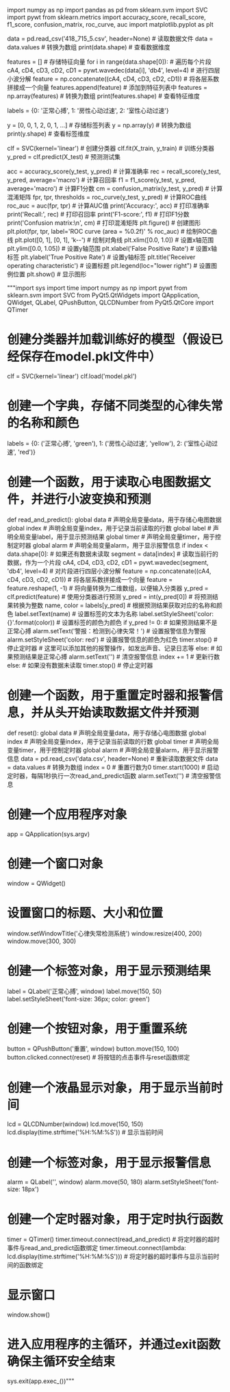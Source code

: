import numpy as np
import pandas as pd
from sklearn.svm import SVC
import pywt
from sklearn.metrics import accuracy_score, recall_score, f1_score, confusion_matrix, roc_curve, auc
import matplotlib.pyplot as plt

data = pd.read_csv('418_715_5.csv', header=None) # 读取数据文件
data = data.values # 转换为数组
print(data.shape) # 查看数据维度

features = [] # 存储特征向量
for i in range(data.shape[0]): # 遍历每个片段
    cA4, cD4, cD3, cD2, cD1 = pywt.wavedec(data[i], 'db4', level=4) # 进行四层小波分解
    feature = np.concatenate((cA4, cD4, cD3, cD2, cD1)) # 将各层系数拼接成一个向量
    features.append(feature) # 添加到特征列表中
features = np.array(features) # 转换为数组
print(features.shape) # 查看特征维度

labels = {0: '正常心搏', 1: '房性心动过速', 2: '室性心动过速'}

y = [0, 0, 1, 2, 0, 1, ...] # 存储标签列表
y = np.array(y) # 转换为数组
print(y.shape) # 查看标签维度

clf = SVC(kernel='linear') # 创建分类器
clf.fit(X_train, y_train) # 训练分类器
y_pred = clf.predict(X_test) # 预测测试集

acc = accuracy_score(y_test, y_pred) # 计算准确率
rec = recall_score(y_test, y_pred, average='macro') # 计算召回率
f1 = f1_score(y_test, y_pred, average='macro') # 计算F1分数
cm = confusion_matrix(y_test, y_pred) # 计算混淆矩阵
fpr, tpr, thresholds = roc_curve(y_test, y_pred) # 计算ROC曲线
roc_auc = auc(fpr, tpr) # 计算AUC值
print('Accuracy:', acc) # 打印准确率
print('Recall:', rec) # 打印召回率
print('F1-score:', f1) # 打印F1分数
print('Confusion matrix:\n', cm) # 打印混淆矩阵
plt.figure() # 创建图形
plt.plot(fpr, tpr, label='ROC curve (area = %0.2f)' % roc_auc) # 绘制ROC曲线
plt.plot([0, 1], [0, 1], 'k--') # 绘制对角线
plt.xlim([0.0, 1.0]) # 设置x轴范围
plt.ylim([0.0, 1.05]) # 设置y轴范围
plt.xlabel('False Positive Rate') # 设置x轴标签
plt.ylabel('True Positive Rate') # 设置y轴标签
plt.title('Receiver operating characteristic') # 设置标题
plt.legend(loc="lower right") # 设置图例位置
plt.show() # 显示图形

"""import sys
import time
import numpy as np
import pywt
from sklearn.svm import SVC
from PyQt5.QtWidgets import QApplication, QWidget, QLabel, QPushButton, QLCDNumber
from PyQt5.QtCore import QTimer

# 创建分类器并加载训练好的模型（假设已经保存在model.pkl文件中）
clf = SVC(kernel='linear')
clf.load('model.pkl')

# 创建一个字典，存储不同类型的心律失常的名称和颜色
labels = {0: ('正常心搏', 'green'), 1: ('房性心动过速', 'yellow'), 2: ('室性心动过速', 'red')}

# 创建一个函数，用于读取心电图数据文件，并进行小波变换和预测
def read_and_predict():
    global data # 声明全局变量data，用于存储心电图数据
    global index # 声明全局变量index，用于记录当前读取的行数
    global label # 声明全局变量label，用于显示预测结果
    global timer # 声明全局变量timer，用于控制定时器
    global alarm # 声明全局变量alarm，用于显示报警信息
    if index < data.shape[0]: # 如果还有数据未读取
        segment = data[index] # 读取当前行的数据，作为一个片段
        cA4, cD4, cD3, cD2, cD1 = pywt.wavedec(segment, 'db4', level=4) # 对片段进行四层小波分解
        feature = np.concatenate((cA4, cD4, cD3, cD2, cD1)) # 将各层系数拼接成一个向量
        feature = feature.reshape(1, -1) # 将向量转换为二维数组，以便输入分类器
        y_pred = clf.predict(feature) # 使用分类器进行预测
        y_pred = int(y_pred[0]) # 将预测结果转换为整数
        name, color = labels[y_pred] # 根据预测结果获取对应的名称和颜色
        label.setText(name) # 设置标签的文本为名称
        label.setStyleSheet('color: {}'.format(color)) # 设置标签的颜色为颜色
        if y_pred != 0: # 如果预测结果不是正常心搏
            alarm.setText('警报：检测到心律失常！') # 设置报警信息为警报
            alarm.setStyleSheet('color: red') # 设置报警信息的颜色为红色
            timer.stop() # 停止定时器
            # 这里可以添加其他的报警操作，如发出声音、记录日志等
        else: # 如果预测结果是正常心搏
            alarm.setText('') # 清空报警信息
        index += 1 # 更新行数
    else: # 如果没有数据未读取
        timer.stop() # 停止定时器

# 创建一个函数，用于重置定时器和报警信息，并从头开始读取数据文件并预测
def reset():
    global data # 声明全局变量data，用于存储心电图数据
    global index # 声明全局变量index，用于记录当前读取的行数
    global timer # 声明全局变量timer，用于控制定时器
    global alarm # 声明全局变量alarm，用于显示报警信息
    data = pd.read_csv('data.csv', header=None) # 重新读取数据文件
    data = data.values # 转换为数组
    index = 0 # 重置行数为0
    timer.start(1000) # 启动定时器，每隔1秒执行一次read_and_predict函数
    alarm.setText('') # 清空报警信息

# 创建一个应用程序对象
app = QApplication(sys.argv)

# 创建一个窗口对象
window = QWidget()

# 设置窗口的标题、大小和位置
window.setWindowTitle('心律失常检测系统')
window.resize(400, 200)
window.move(300, 300)

# 创建一个标签对象，用于显示预测结果
label = QLabel('正常心搏', window)
label.move(150, 50)
label.setStyleSheet('font-size: 36px; color: green')

# 创建一个按钮对象，用于重置系统
button = QPushButton('重置', window)
button.move(150, 100)
button.clicked.connect(reset) # 将按钮的点击事件与reset函数绑定

# 创建一个液晶显示对象，用于显示当前时间
lcd = QLCDNumber(window)
lcd.move(150, 150)
lcd.display(time.strftime('%H:%M:%S')) # 显示当前时间

# 创建一个标签对象，用于显示报警信息
alarm = QLabel('', window)
alarm.move(50, 180)
alarm.setStyleSheet('font-size: 18px')

# 创建一个定时器对象，用于定时执行函数
timer = QTimer()
timer.timeout.connect(read_and_predict) # 将定时器的超时事件与read_and_predict函数绑定
timer.timeout.connect(lambda: lcd.display(time.strftime('%H:%M:%S'))) # 将定时器的超时事件与显示当前时间的函数绑定

# 显示窗口
window.show()

# 进入应用程序的主循环，并通过exit函数确保主循环安全结束
sys.exit(app.exec_())"""

